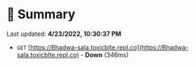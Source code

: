 # 📖 Summary
Last updated: **4/23/2022, 10:30:37 PM**

- `GET` [https://Bhadwa-sala.toxicblte.repl.co](https://Bhadwa-sala.toxicblte.repl.co) - **Down** (346ms)
